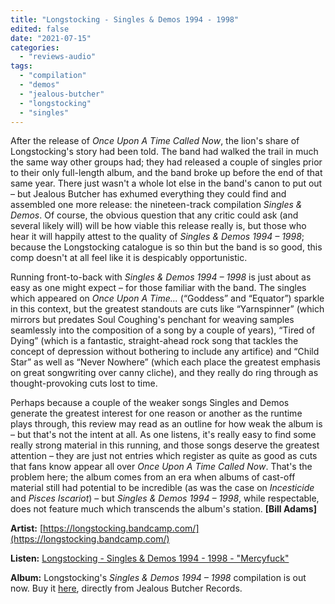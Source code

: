 ```yaml
---
title: "Longstocking - Singles & Demos 1994 - 1998"
edited: false
date: "2021-07-15"
categories:
  - "reviews-audio"
tags:
  - "compilation"
  - "demos"
  - "jealous-butcher"
  - "longstocking"
  - "singles"
---
```


After the release of _Once Upon A Time Called Now_, the lion's share of Longstocking's story had been told. The band had walked the trail in much the same way other groups had; they had released a couple of singles prior to their only full-length album, and the band broke up before the end of that same year. There just wasn't a whole lot else in the band's canon to put out – but Jealous Butcher has exhumed everything they could find and assembled one more release: the nineteen-track compilation _Singles & Demos_. Of course, the obvious question that any critic could ask (and several likely will) will be how viable this release really is, but those who hear it will happily attest to the quality of _Singles & Demos 1994 – 1998_; because the Longstocking catalogue is so thin but the band is so good, this comp doesn't at all feel like it is despicably opportunistic.

Running front-to-back with _Singles & Demos 1994 – 1998_ is just about as easy as one might expect – for those familiar with the band. The singles which appeared on _Once Upon A Time..._ (“Goddess” and “Equator”) sparkle in this context, but the greatest standouts are cuts like “Yarnspinner” (which mirrors but predates Soul Coughing's penchant for weaving samples seamlessly into the composition of a song by a couple of years), “Tired of Dying” (which is a fantastic, straight-ahead rock song that tackles the concept of depression without bothering to include any artifice) and “Child Star” as well as “Never Nowhere” (which each place the greatest emphasis on great songwriting over canny cliche), and they really do ring through as thought-provoking cuts lost to time.

Perhaps because a couple of the weaker songs Singles and Demos generate the greatest interest for one reason or another as the runtime plays through, this review may read as an outline for how weak the album is – but that's not the intent at all. As one listens, it's really easy to find some really strong material in this running, and those songs deserve the greatest attention – they are just not entries which register as quite as good as cuts that fans know appear all over _Once Upon A Time Called Now_. That's the problem here; the album comes from an era when albums of cast-off material still had potential to be incredible (as was the case on _Incesticide_ and _Pisces Iscariot_) – but _Singles & Demos 1994 – 1998_, while respectable, does not feature much which transcends the album's station. **\[Bill Adams\]**

**Artist:** [https://longstocking.bandcamp.com/](https://longstocking.bandcamp.com/)

**Listen:** [Longstocking - Singles & Demos 1994 - 1998 - "Mercyfuck"](https://www.youtube.com/watch?v=tpnpLUkeNno)

**Album:** Longstocking's _Singles & Demos 1994 – 1998_ compilation is out now. Buy it [here](https://www.jealousbutcher.com/collections/all/products/singles-demos-1994-1998), directly from Jealous Butcher Records.

